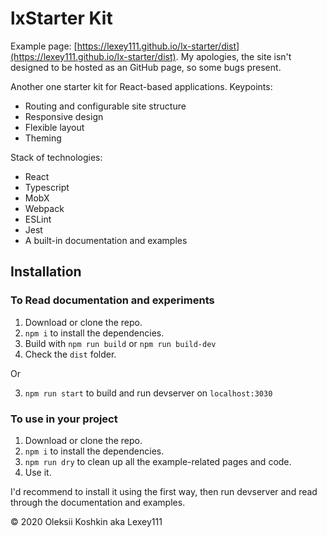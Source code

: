 # lxStarter Kit

Example page: [https://lexey111.github.io/lx-starter/dist](https://lexey111.github.io/lx-starter/dist). My apologies, the site isn't designed to be hosted as an GitHub page, so some bugs present.

Another one starter kit for React-based applications. Keypoints:

* Routing and configurable site structure
* Responsive design
* Flexible layout
* Theming

Stack of technologies:

* React
* Typescript
* MobX
* Webpack
* ESLint
* Jest
* A built-in documentation and examples

## Installation

### To Read documentation and experiments

1. Download or clone the repo.
2. `npm i` to install the dependencies.
3. Build with `npm run build` or `npm run build-dev`
4. Check the `dist` folder.

Or

3. `npm run start` to build and run devserver on `localhost:3030`

### To use in your project

1. Download or clone the repo.
2. `npm i` to install the dependencies.
3. `npm run dry` to clean up all the example-related pages and code.
4. Use it.

I'd recommend to install it using the first way, then run devserver and read through the documentation and examples.

&copy; 2020 Oleksii Koshkin aka Lexey111
